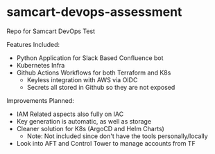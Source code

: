 # samcart-devops-assessment
 Repo for Samcart  DevOps Test

 Features Included:
  - Python Application for Slack Based Confluence bot
  - Kubernetes Infra
  - Github Actions Workflows for both Terraform and K8s 
    - Keyless integration with AWS via OIDC
    - Secrets all stored in Github so they are not exposed

Improvements Planned:
  - IAM Related aspects also fully on IAC
  - Key generation is automatic, as well as storage
  - Cleaner solution for K8s (ArgoCD and Helm Charts) 
    - Note: Not included since don't have the tools personally/locally
  - Look into AFT and Control Tower to manage accounts from TF 


